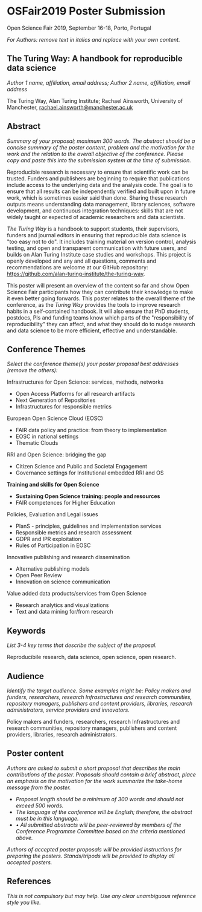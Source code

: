 # OSFair2019 Poster Submission  
Open Science Fair 2019, September 16-18, Porto, Portugal

*For Authors: remove text in italics and replace with your own content.*

## The Turing Way: A handbook for reproducible data science 

*Author 1 name, affiliation, email address; Author 2 name, affiliation, email address*

The Turing Way, Alan Turing Institute; Rachael Ainsworth, University of Manchester, rachael.ainsworth@manchester.ac.uk

## Abstract

*Summary of your proposal; maximum 300 words. The abstract should be a concise summary of the poster content, problem and the motivation for the work and the relation to the overall objective of the conference. Please copy and paste this into the submission system at the time of submission.*

Reproducible research is necessary to ensure that scientific work can be trusted. Funders and publishers are beginning to require that publications include access to the underlying data and the analysis code. The goal is to ensure that all results can be independently verified and built upon in future work, which is sometimes easier said than done. Sharing these research outputs means understanding data management, library sciences, software development, and continuous integration techniques: skills that are not widely taught or expected of academic researchers and data scientists. 

*The Turing Way* is a handbook to support students, their supervisors, funders and journal editors in ensuring that reproducible data science is "too easy not to do". It includes training material on version control, analysis testing, and open and transparent communication with future users, and builds on Alan Turing Institute case studies and workshops. This project is openly developed and any and all questions, comments and recommendations are welcome at our GitHub repository: https://github.com/alan-turing-institute/the-turing-way. 

This poster will present an overview of the content so far and show Open Science Fair participants how they can contribute their knowledge to make it even better going forwards. This poster relates to the overall theme of the conference, as the *Turing Way* provides the tools to improve research habits in a self-contained handbook. It will also ensure that PhD students, postdocs, PIs and funding teams know which parts of the "responsibility of reproducibility" they can affect, and what they should do to nudge research and data science to be more efficient, effective and understandable.

## Conference Themes

*Select the conference theme(s) your poster proposal best addresses (remove the others):*

Infrastructures for Open Science: services, methods, networks
*	Open Access Platforms for all research artifacts
*	Next Generation of Repositories
*	Infrastructures for responsible metrics

European Open Science Cloud (EOSC)
*	FAIR data policy and practice: from theory to implementation
*	EOSC in national settings
*	Thematic Clouds 

RRI and Open Science: bridging the gap
*	Citizen Science and Public and Societal Engagement
*	 Governance settings for Institutional embedded RRI and OS

__Training and skills for Open Science__
*	__Sustaining Open Science training: people and resources__
*	FAIR competences for Higher Education

Policies, Evaluation and Legal issues
*	PlanS - principles, guidelines and implementation services
*	Responsible metrics and research assessment
*	GDPR and IPR exploitation 
*	Rules of Participation in EOSC

Innovative publishing and research dissemination
*	Alternative publishing models 
*	Open Peer Review
*	Innovation on science communication

Value added data products/services from Open Science 
*	Research analytics and visualizations
*	Text and data mining for/from research

## Keywords

*List 3-4 key terms that describe the subject of the proposal.*

Reproducibile research, data science, open science, open research.

## Audience

*Identify the target audience. Some examples might be: Policy makers and funders, researchers, research Infrastructures and research communities, repository managers, publishers and content providers, libraries, research administrators, service providers and innovators.*

Policy makers and funders, researchers, research Infrastructures and research communities, repository managers, publishers and content providers, libraries, research administrators.

## Poster content

*Authors are asked to submit a short proposal that describes the main contributions of the poster. Proposals should contain a brief abstract, place an emphasis on the motivation for the work summarize the take-home message from the poster.* 

*	_Proposal length should be a minimum of 300 words and should not exceed 500 words._
*	_The language of the conference will be English; therefore, the abstract must be in this language._
*	_•	All submitted abstracts will be peer-reviewed by members of the Conference Programme Committee based on the criteria mentioned above._

*Authors of accepted poster proposals will be provided instructions for preparing the posters. Stands/tripods will be provided to display all accepted posters.*

## References
*This is not compulsory but may help. Use any clear unambiguous reference style you like.*
